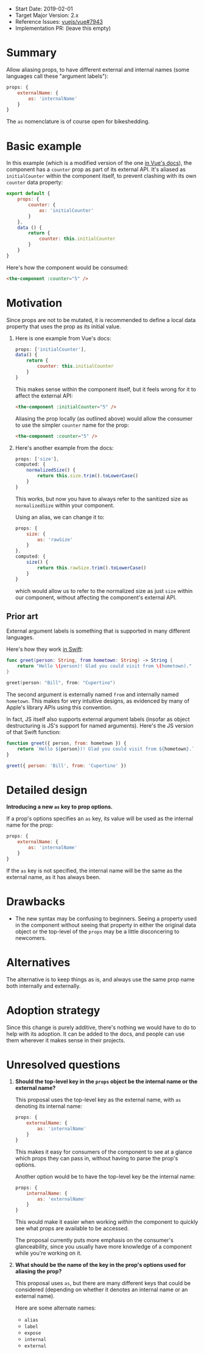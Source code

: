 - Start Date: 2019-02-01
- Target Major Version: 2.x
- Reference Issues: [vuejs/vue#7943](https://github.com/vuejs/vue/issues/7943)
- Implementation PR: (leave this empty)

# Summary

Allow aliasing props, to have different external and internal names (some languages call these "argument labels"):

```js
props: {
    externalName: {
        as: 'internalName'
    }
}
```

The `as` nomenclature is of course open for bikeshedding.

# Basic example

In this example (which is a modified version of the one [in Vue's docs](https://vuejs.org/v2/guide/components-props.html)), the component has a `counter` prop as part of its external API. It's aliased as `initialCounter` within the component itself, to prevent clashing with its own `counter` data property:

```js
export default {
    props: {
        counter: {
            as: 'initialCounter'
        }
    },
    data () {
        return {
            counter: this.initialCounter
        }
    }
}
```

Here's how the component would be consumed:

```html
<the-component :counter="5" />
```

# Motivation

Since props are not to be mutated, it is recommended to define a local data property that uses the prop as its initial value.

1. Here is one example from Vue's docs:

    ```js
    props: ['initialCounter'],
    data() {
        return {
            counter: this.initialCounter
        }
    }
    ```

    This makes sense within the component itself, but it feels wrong for it to affect the external API:

    ```html
    <the-component :initialCounter="5" />
    ```

    Aliasing the prop locally (as outlined above) would allow the consumer to use the simpler `counter` name for the prop:

    ```html
    <the-component :counter="5" />
    ```

1. Here's another example from the docs:

    ```js
    props: ['size'],
    computed: {
        normalizedSize() {
            return this.size.trim().toLowerCase()
        }
    }
    ```

    This works, but now you have to always refer to the sanitized size as `normalizedSize` within your component.

    Using an alias, we can change it to:

    ```js
    props: {
        size: {
            as: 'rawSize'
        }
    },
    computed: {
        size() {
            return this.rawSize.trim().toLowerCase()
        }
    }
    ```

    which would allow us to refer to the normalized size as just `size` within our component, without affecting the component's external API.

## Prior art

External argument labels is something that is supported in many different languages.

Here's how they work [in Swift](https://docs.swift.org/swift-book/LanguageGuide/Functions.html):

```swift
func greet(person: String, from hometown: String) -> String {
    return "Hello \(person)! Glad you could visit from \(hometown)."
}

greet(person: "Bill", from: "Cupertino")
```

The second argument is externally named `from` and internally named `hometown`. This makes for very intuitive designs, as evidenced by many of Apple's library APIs using this convention.

In fact, JS itself also supports external argument labels (insofar as object destructuring is JS's support for named arguments). Here's the JS version of that Swift function:

```js
function greet({ person, from: hometown }) {
    return `Hello ${person})! Glad you could visit from ${hometown}.`
}

greet({ person: 'Bill', from: 'Cupertino' })
```

# Detailed design

**Introducing a new `as` key to prop options.**

If a prop's options specifies an `as` key, its value will be used as the internal name for the prop:

```js
props: {
    externalName: {
        as: 'internalName'
    }
}
```

If the `as` key is not specified, the internal name will be the same as the external name, as it has always been.

# Drawbacks

- The new syntax may be confusing to beginners. Seeing a property used in the component without seeing that property in either the original data object or the top-level of the `props` may be a little disconcering to newcomers.

# Alternatives

The alternative is to keep things as is, and always use the same prop name both internally and externally.

# Adoption strategy

Since this change is purely additive, there's nothing we would have to do to help with its adoption. It can be added to the docs, and people can use them wherever it makes sense in their projects.

# Unresolved questions

1. **Should the top-level key in the `props` object be the internal name or the external name?**

    This proposal uses the top-level key as the external name, with `as` denoting its internal name:

    ```js
    props: {
        externalName: {
            as: 'internalName'
        }
    }
    ```

    This makes it easy for consumers of the component to see at a glance which props they can pass in, without having to parse the prop's options.

    Another option would be to have the top-level key be the internal name:

    ```js
    props: {
        internalName: {
            as: 'externalName'
        }
    }
    ```

    This would make it easier when working _within_ the component to quickly see what props are available to be accessed.

    The proposal currently puts more emphasis on the consumer's glanceability, since you usually have more knowledge of a component while you're working on it.

1. **What should be the name of the key in the prop's options used for aliasing the prop?**

    This proposal uses `as`, but there are many different keys that could be considered (depending on whether it denotes an internal name or an external name).

    Here are some alternate names:

    - `alias`
    - `label`
    - `expose`
    - `internal`
    - `external`
